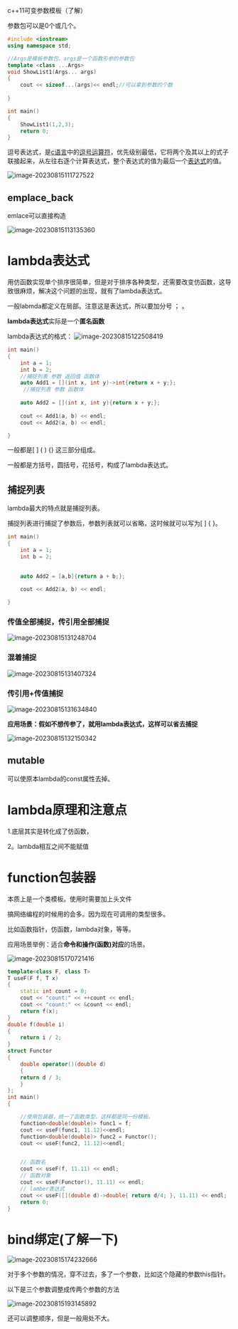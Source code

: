 c++11可变参数模板（了解）

参数包可以是0个或几个。

```C++
#include <iostream>
using namespace std;

//Args是模板参数包，args是一个函数形参的参数包
template <class ...Args>
void ShowList1(Args... args)
{
    cout << sizeof...(args)<< endl;//可以拿到参数的个数
    
}

int main()
{
    ShowList1(1,2,3);
    return 0;
}
```

逗号表达式，是[c语言](https://baike.baidu.com/item/c语言/105958?fromModule=lemma_inlink)中的[逗号运算符](https://baike.baidu.com/item/逗号运算符/7959271?fromModule=lemma_inlink)，优先级别最低，它将两个及其以上的式子联接起来，从左往右逐个计算表达式，整个表达式的值为最后一个[表达式](https://baike.baidu.com/item/表达式/7655228?fromModule=lemma_inlink)的值。

![image-20230815111727522](E:\markdown\图片\image-20230815111727522.png)

##  emplace_back

emlace可以直接构造

![image-20230815113135360](E:\markdown\图片\image-20230815113135360.png)

#  lambda表达式

用仿函数实现单个排序很简单，但是对于排序各种类型，还需要改变仿函数，这导致很麻烦，解决这个问题的出现，就有了lambda表达式。

一般labmda都定义在局部。注意这是表达式，所以要加分号 ； 。

**lambda表达式**实际是一个**匿名函数**

lambda表达式的格式：
![image-20230815122508419](E:\markdown\图片\image-20230815122508419.png)

```C++
int main()
{
    int a = 1;
    int b = 2;
    //捕捉列表 参数 返回值 函数体
    auto Add1 = [](int x, int y)->int{return x + y;};
     //捕捉列表 参数 函数体
     
    auto Add2 = [](int x, int y){return x + y;};
    
    cout << Add1(a, b) << endl;
    cout << Add2(a, b) << endl;

}
```

一般都是[ ] ( ) {} 这三部分组成。

一般都是方括号，圆括号，花括号，构成了lambda表达式。

##  捕捉列表

lambda最大的特点就是捕捉列表。

捕捉列表进行捕捉了参数后，参数列表就可以省略，这时候就可以写为[ ] { }。

  

```C++
int main()
{
    int a = 1;
    int b = 2;

     
    auto Add2 = [a,b]{return a + b;};
    
    cout << Add2(a, b) << endl;

}
```



###  传值全部捕捉，传引用全部捕捉

![image-20230815131248704](E:\markdown\图片\image-20230815131248704.png)

###  混着捕捉

![image-20230815131407324](E:\markdown\图片\image-20230815131407324.png)

###  传引用+传值捕捉

![image-20230815131634840](E:\markdown\图片\image-20230815131634840.png)

**应用场景：假如不想传参了，就用lambda表达式，这样可以省去捕捉**

![image-20230815132150342](E:\markdown\图片\image-20230815132150342.png)

##  mutable

可以使原本lambda的const属性去掉。



#  lambda原理和注意点

1.底层其实是转化成了仿函数，

2。lambda相互之间不能赋值



#  function包装器

本质上是一个类模板。使用时需要加上头文件<functional>

搞网络编程的时候用的会多。因为现在可调用的类型很多。

比如函数指针，仿函数，lambda对象，等等。

 应用场景举例：适合**命令和操作(函数)对应**的场景。 

![image-20230815170721416](E:\markdown\图片\image-20230815170721416.png)

```C++
template<class F, class T>
T useF(F f, T x)
{
    static int count = 0;
    cout << "count:" << ++count << endl;
    cout << "count:" << &count << endl;
    return f(x);
}
double f(double i)
{
    return i / 2;
}
struct Functor
{
    double operator()(double d)
    {
    return d / 3;
    }
};
int main()
{

    //使用包装器，统一了函数类型。这样都是同一份模板。
    function<double(double)> func1 = f;
    cout << useF(func1, 11.12)<<endl;
    function<double(double)> func2 = Functor();
    cout << useF(func2, 11.12)<<endl;


    // 函数名
    cout << useF(f, 11.11) << endl;
    // 函数对象
    cout << useF(Functor(), 11.11) << endl;
    // lamber表达式
    cout << useF([](double d)->double{ return d/4; }, 11.11) << endl;
    return 0;
}
```

#  bind绑定(了解一下)

![image-20230815174232666](E:\markdown\图片\image-20230815174232666.png)

对于多个参数的情况，穿不过去，多了一个参数，比如这个隐藏的参数this指针。

以下是三个参数调整成传两个参数的方法

![image-20230815193145892](E:\markdown\图片\image-20230815193145892.png)

还可以调整顺序，但是一般用处不大。

